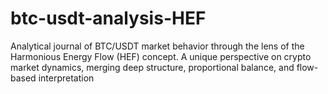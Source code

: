 # btc-usdt-analysis-HEF
Analytical journal of BTC/USDT market behavior through the lens of the Harmonious Energy Flow (HEF) concept. A unique perspective on crypto market dynamics, merging deep structure, proportional balance, and flow-based interpretation
